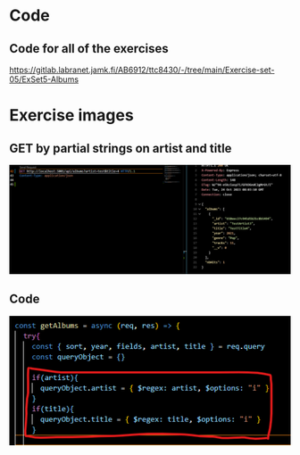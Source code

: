# Code

## Code for all of the exercises

https://gitlab.labranet.jamk.fi/AB6912/ttc8430/-/tree/main/Exercise-set-05/ExSet5-Albums

# Exercise images

## GET by partial strings on artist and title

![Sort](/Exercise-set-05/Ex04/GET.png)

## Code

![code](/Exercise-set-05/Ex04/code.png)

